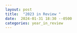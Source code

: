 ```yaml
---
layout: post
title:  "2023 in Review "
date:  2024-01-31 18:30 --0500
categories: year_in_review
---
```


